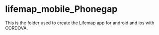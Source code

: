 # lifemap_mobile_Phonegap

This is the folder used to create the Lifemap app for android and ios with CORDOVA. 
